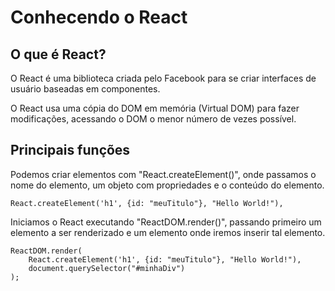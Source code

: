 # Conhecendo o React

## O que é React?

O React é uma biblioteca criada pelo Facebook para se criar interfaces de usuário baseadas em componentes.

O React usa uma cópia do DOM em memória (Virtual DOM) para fazer modificações, acessando o DOM o menor número de vezes possível.

## Principais funções

Podemos criar elementos com "React.createElement()", onde passamos o nome do elemento, um objeto com propriedades e o conteúdo do elemento.

````
React.createElement('h1', {id: "meuTitulo"}, "Hello World!"),

````
Iniciamos o React executando "ReactDOM.render()", passando primeiro um elemento a ser renderizado e um elemento onde iremos inserir tal elemento.

````
ReactDOM.render(
    React.createElement('h1', {id: "meuTitulo"}, "Hello World!"),
    document.querySelector("#minhaDiv")
);

````